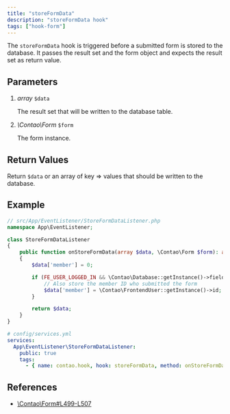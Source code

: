 ```yaml
---
title: "storeFormData"
description: "storeFormData hook"
tags: ["hook-form"]
---
```



The `storeFormData` hook is triggered before a submitted form is stored to the
database. It passes the result set and the form object and expects the result
set as return value.


## Parameters

1. *array* `$data`

    The result set that will be written to the database table.

2. *\Contao\Form* `$form`

    The form instance.


## Return Values

Return `$data` or an array of key => values that should be written to the
database.


## Example

```php
// src/App/EventListener/StoreFormDataListener.php
namespace App\EventListener;

class StoreFormDataListener
{
    public function onStoreFormData(array $data, \Contao\Form $form): array
    {
        $data['member'] = 0;

        if (FE_USER_LOGGED_IN && \Contao\Database::getInstance()->fieldExists('member', $form->targetTable)) {
            // Also store the member ID who submitted the form
            $data['member'] = \Contao\FrontendUser::getInstance()->id;
        }

        return $data;
    }
}
```

```yml
# config/services.yml
services:
  App\EventListener\StoreFormDataListener:
    public: true
    tags:
      - { name: contao.hook, hook: storeFormData, method: onStoreFormData }
```


## References

- [\Contao\Form#L499-L507](https://github.com/contao/contao/blob/4.7.6/core-bundle/src/Resources/contao/forms/Form.php#L499-L507)
